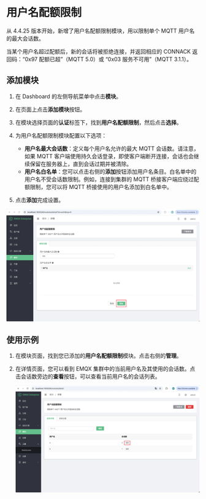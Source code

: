 # 用户名配额限制

从 4.4.25 版本开始，新增了用户名配额限制模块，用以限制单个 MQTT 用户名的最大会话数。

当某个用户名超过配额后，新的会话将被拒绝连接，并返回相应的 CONNACK 返回码：“0x97 配额已超”（MQTT 5.0）或 “0x03 服务不可用”（MQTT 3.1.1）。

## 添加模块

1. 在 Dashboard 的左侧导航菜单中点击**模块**。
2. 在页面上点击**添加模块**按钮。
3. 在模块选择页面的**认证**标签下，找到**用户名配额限制**，然后点击**选择**。
4. 为用户名配额限制模块配置以下选项：
   - **用户名最大会话数**：定义每个用户名允许的最大 MQTT 会话数。请注意，如果 MQTT 客户端使用持久会话登录，即使客户端断开连接，会话也会继续保留在服务器上，直到会话过期并被清除。
   - **用户名白名单**：您可以点击右侧的**添加**按钮添加用户名条目。白名单中的用户名不受会话数限制。例如，连接到集群的 MQTT 桥接客户端应绕过配额限制，您可以将 MQTT 桥接使用的用户名添加到白名单中。

5. 点击**添加**完成设置。

![user-quota-create](./assets/user-quota-create-zh.png)

## 使用示例

1. 在模块页面，找到您已添加的**用户名配额限制**模块。点击右侧的**管理**。

2. 在详情页面，您可以看到 EMQX 集群中的当前用户名及其使用的会话数。点击会话数旁边的**查看**按钮，可以查看当前用户名的会话列表。

   ![user-quota-usage](./assets/user-quota-usage-zh.png)
